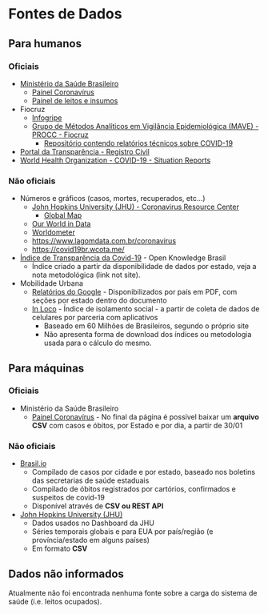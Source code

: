 # Fontes de Dados

## Para humanos

### Oficiais

- [Ministério da Saúde Brasileiro](https://saude.gov.br/)
    - [Painel Coronavírus](https://covid.saude.gov.br/)
    - [Painel de leitos e insumos](https://covid-insumos.saude.gov.br/paineis/insumos/painel.php)
- Fiocruz
    - [Infogripe](http://info.gripe.fiocruz.br/)
    - [Grupo de Métodos Analíticos em Vigilância Epidemiológica (MAVE) - PROCC - Fiocruz](https://covid-19.procc.fiocruz.br/)
        - [Repositório contendo relatórios técnicos sobre COVID-19](https://gitlab.procc.fiocruz.br/mave/repo)
- [Portal da Transparência - Registro Civil](https://transparencia.registrocivil.org.br/especial-covid)
- [World Health Organization - COVID-19 - Situation Reports](https://www.who.int/emergencies/diseases/novel-coronavirus-2019/situation-reports)

### Não oficiais

- Números e gráficos (casos, mortes, recuperados, etc...)
    - [John Hopkins University (JHU) - Coronavirus Resource Center](https://coronavirus.jhu.edu/)
        - [Global Map](https://coronavirus.jhu.edu/map.html)
    - [Our World in Data](https://ourworldindata.org/coronavirus)
    - [Worldometer](https://www.worldometers.info/coronavirus/)
    - <https://www.lagomdata.com.br/coronavirus>
    - <https://covid19br.wcota.me/>
- [Índice de Transparência da Covid-19](https://transparenciacovid19.ok.org.br/) - Open Knowledge Brasil
    - Índice criado a partir da disponibilidade de dados por estado, veja a nota metodológica (link not site).
- Mobilidade Urbana
    - [Relatórios do Google](https://www.google.com/covid19/mobility/) - Disponibilizados por país em PDF, com seções por estado dentro do documento
    - [In Loco](https://www.inloco.com.br/pt/) - Índice de isolamento social - a partir de coleta de dados de celulares por parceria com aplicativos
        - Baseado em 60 Milhões de Brasileiros, segundo o próprio site
        - Não apresenta forma de download dos índices ou metodologia usada para o cálculo do mesmo.

## Para máquinas

### Oficiais

- Ministério da Saúde Brasileiro
    - [Painel Coronavírus](https://covid.saude.gov.br/) - No final da página é possível baixar um **arquivo CSV** com casos e óbitos, por Estado e por dia, a partir de 30/01

### Não oficiais

- [Brasil.io](https://brasil.io/dataset/covid19/caso) 
    - Compilado de casos por cidade e por estado, baseado nos boletins das secretarias de saúde estaduais
    - Compilado de óbitos registrados por cartórios, confirmados e suspeitos de covid-19
    - Disponível através de **CSV ou REST API**
- [John Hopkins University (JHU)](https://github.com/CSSEGISandData/COVID-19)
    - Dados usados no Dashboard da JHU
    - Séries temporais globais e para EUA por país/região (e província/estado em alguns países)
    - Em formato **CSV**

## Dados não informados

Atualmente não foi encontrada nenhuma fonte sobre a carga do sistema de saúde (i.e. leitos ocupados).